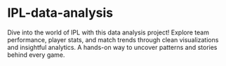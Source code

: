 # IPL-data-analysis
Dive into the world of IPL with this data analysis project! Explore team performance, player stats, and match trends through clean visualizations and insightful analytics. A hands-on way to uncover patterns and stories behind every game.
